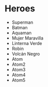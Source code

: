 # Heroes

* Superman
* Batman
* Aquaman
* Mujer Maravilla
* Linterna Verde
* Robin
* Volcán Negro
* Atom
* Atom2
* Atom3
* Atom4
* Atom5
